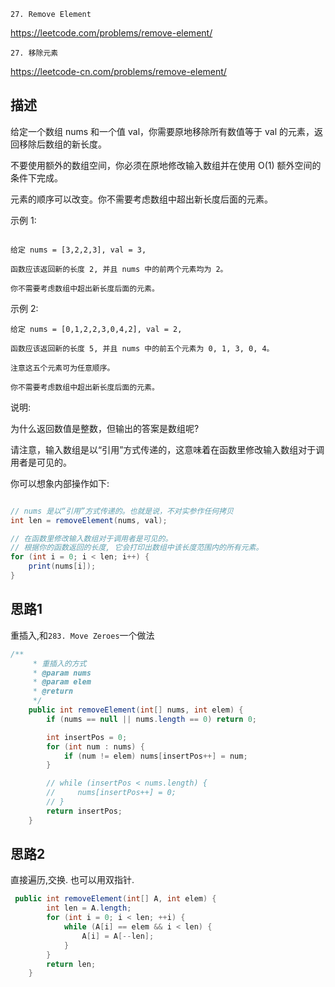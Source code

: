 `27. Remove Element`

<https://leetcode.com/problems/remove-element/>

`27. 移除元素`

<https://leetcode-cn.com/problems/remove-element/>

## 描述
给定一个数组 nums 和一个值 val，你需要原地移除所有数值等于 val 的元素，返回移除后数组的新长度。

不要使用额外的数组空间，你必须在原地修改输入数组并在使用 O(1) 额外空间的条件下完成。

元素的顺序可以改变。你不需要考虑数组中超出新长度后面的元素。

示例 1:
````

给定 nums = [3,2,2,3], val = 3,

函数应该返回新的长度 2, 并且 nums 中的前两个元素均为 2。

你不需要考虑数组中超出新长度后面的元素。
````
示例 2:
````
给定 nums = [0,1,2,2,3,0,4,2], val = 2,

函数应该返回新的长度 5, 并且 nums 中的前五个元素为 0, 1, 3, 0, 4。

注意这五个元素可为任意顺序。

你不需要考虑数组中超出新长度后面的元素。
````
说明:

为什么返回数值是整数，但输出的答案是数组呢?

请注意，输入数组是以“引用”方式传递的，这意味着在函数里修改输入数组对于调用者是可见的。

你可以想象内部操作如下:
```java

// nums 是以“引用”方式传递的。也就是说，不对实参作任何拷贝
int len = removeElement(nums, val);

// 在函数里修改输入数组对于调用者是可见的。
// 根据你的函数返回的长度, 它会打印出数组中该长度范围内的所有元素。
for (int i = 0; i < len; i++) {
    print(nums[i]);
}

```

## 思路1
重插入,和`283. Move Zeroes`一个做法

```java
/**
     * 重插入的方式
     * @param nums
     * @param elem
     * @return
     */
    public int removeElement(int[] nums, int elem) {
        if (nums == null || nums.length == 0) return 0;

        int insertPos = 0;
        for (int num : nums) {
            if (num != elem) nums[insertPos++] = num;
        }

        // while (insertPos < nums.length) {
        //     nums[insertPos++] = 0;
        // }
        return insertPos;
    }
```

## 思路2
直接遍历,交换. 也可以用双指针.
```java
 public int removeElement(int[] A, int elem) {
        int len = A.length;
        for (int i = 0; i < len; ++i) {
            while (A[i] == elem && i < len) {
                A[i] = A[--len];
            }
        }
        return len;
    }
```

